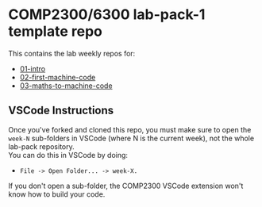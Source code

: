 # COMP2300/6300 lab-pack-1 template repo

This contains the lab weekly repos for:
   - [01-intro](https://cs.anu.edu.au/courses/comp2300/labs/01-intro/)
   - [02-first-machine-code](https://cs.anu.edu.au/courses/comp2300/labs/02-first-machine-code/)
   - [03-maths-to-machine-code](https://cs.anu.edu.au/courses/comp2300/labs/03-maths-to-machine-code/)

## VSCode Instructions

Once you've forked and cloned this repo, you must make sure to open the `week-N` sub-folders in VSCode (where N is the current week), not the whole lab-pack repository.  
You can do this in VSCode by doing:  
- `File -> Open Folder... -> week-X.`  

If you don't open a sub-folder, the COMP2300 VSCode extension won't know how to build your code.